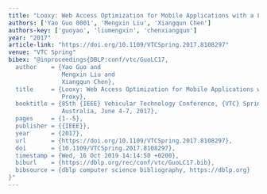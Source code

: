 ```yaml
---
title: "Looxy: Web Access Optimization for Mobile Applications with a Local Proxy"
authors: ['Yao Guo 0001', 'Mengxin Liu', 'Xiangqun Chen']
authors-key: ['guoyao', 'liumengxin', 'chenxiangqun']
year: "2017"
article-link: "https://doi.org/10.1109/VTCSpring.2017.8108297"
venue: "VTC Spring"
bibex: "@inproceedings{DBLP:conf/vtc/GuoLC17,
  author    = {Yao Guo and
               Mengxin Liu and
               Xiangqun Chen},
  title     = {Looxy: Web Access Optimization for Mobile Applications with a Local
               Proxy},
  booktitle = {85th {IEEE} Vehicular Technology Conference, {VTC} Spring 2017, Sydney,
               Australia, June 4-7, 2017},
  pages     = {1--5},
  publisher = {{IEEE}},
  year      = {2017},
  url       = {https://doi.org/10.1109/VTCSpring.2017.8108297},
  doi       = {10.1109/VTCSpring.2017.8108297},
  timestamp = {Wed, 16 Oct 2019 14:14:50 +0200},
  biburl    = {https://dblp.org/rec/conf/vtc/GuoLC17.bib},
  bibsource = {dblp computer science bibliography, https://dblp.org}
}"
---
```

